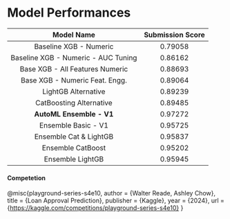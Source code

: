 # Model Performances
| **Model Name**                         | **Submission Score**  |
|:--------------------------------------:|:---------------------:|
| Baseline XGB - Numeric                 | 0.79058               |
| Baseline XGB - Numeric - AUC Tuning    | 0.86162               |
| Base XGB - All Features Numeric        | 0.88693               |
| Base XGB - Numeric Feat. Engg.         | 0.89064               |
| LightGB Alternative                    | 0.89239               |
| CatBoosting Alternative                | 0.89485               |
| **AutoML Ensemble - V1**               | 0.97272               |
| Ensemble Basic - V1                    | 0.95725               |
| Ensemble Cat & LightGB                 | 0.95837               |
| Ensemble CatBoost                      | 0.95202               |
| Ensemble LightGB                       | 0.95945               |





#### Competetion
@misc{playground-series-s4e10,
    author = {Walter Reade, Ashley Chow},
    title = {Loan Approval Prediction},
    publisher = {Kaggle},
    year = {2024},
    url = {https://kaggle.com/competitions/playground-series-s4e10}
}
